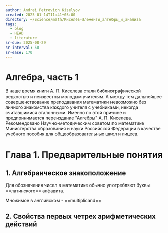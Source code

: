 ```yaml
---
author: Andrei Petrovich Kiselyov
created: 2025-01-14T11:41+03:00
directory: ~/Science/math/Киселёв-Элементы_алгебры_и_анализа
tags:
  - blog
  - HEAD
  - literature
sr-due: 2025-08-29
sr-interval: 50
sr-ease: 170
---
```


# Алгебра, часть 1

В наше время книги А. П. Киселева стали библиографической редкостью и неизвестны молодым учителям. А между тем дальнейшее совершенствование преподавания математики невозможно без личного знакомства каждого учителя с учебниками, некогда считавшимися эталонными. Именно по этой причине и предпринимается переиздание "Алгебры" А. П. Киселева. Рекомендовано Научно-методическим советом по математике Министерства образования и науки Российской Федерации в качестве учебного пособия для общеобразовательных школ и лицеев.

# Глава 1. Предварительные понятия

## 1. Алгебраическое знакоположение

Для обозначения чисел в математике обычно употребляют буквы ==латинского== алфавита.

Множимое в английском - ==multiplicand==
<!--SR:!2024-03-03,1,190-->

## 2. Свойcтва первых четрех арифметических действий
